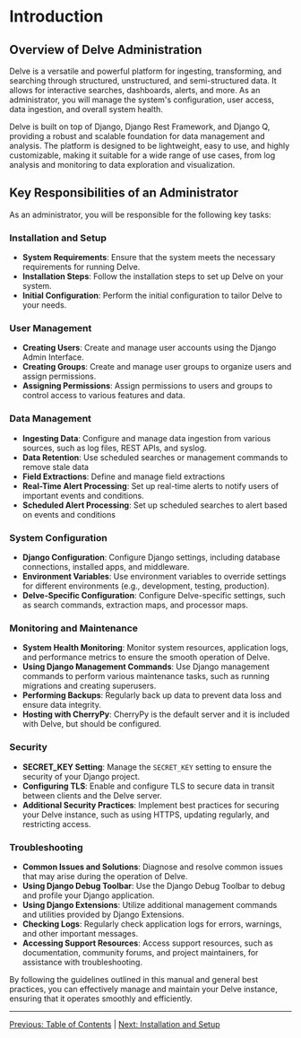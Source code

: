 # Introduction

## Overview of Delve Administration
Delve is a versatile and powerful platform for ingesting, transforming, and searching through structured, unstructured, and semi-structured data. It allows for interactive searches, dashboards, alerts, and more. As an administrator, you will manage the system's configuration, user access, data ingestion, and overall system health.

Delve is built on top of Django, Django Rest Framework, and Django Q, providing a robust and scalable foundation for data management and analysis. The platform is designed to be lightweight, easy to use, and highly customizable, making it suitable for a wide range of use cases, from log analysis and monitoring to data exploration and visualization.

## Key Responsibilities of an Administrator
As an administrator, you will be responsible for the following key tasks:

### Installation and Setup

- **System Requirements**: Ensure that the system meets the necessary requirements for running Delve.
- **Installation Steps**: Follow the installation steps to set up Delve on your system.
- **Initial Configuration**: Perform the initial configuration to tailor Delve to your needs.

### User Management

- **Creating Users**: Create and manage user accounts using the Django Admin Interface.
- **Creating Groups**: Create and manage user groups to organize users and assign permissions.
- **Assigning Permissions**: Assign permissions to users and groups to control access to various features and data.

### Data Management

- **Ingesting Data**: Configure and manage data ingestion from various sources, such as log files, REST APIs, and syslog.
- **Data Retention**: Use scheduled searches or management commands to remove stale data
- **Field Extractions**: Define and manage field extractions
- **Real-Time Alert Processing**: Set up real-time alerts to notify users of important events and conditions.
- **Scheduled Alert Processing**: Set up scheduled searches to alert based on events and conditions

### System Configuration

- **Django Configuration**: Configure Django settings, including database connections, installed apps, and middleware.
- **Environment Variables**: Use environment variables to override settings for different environments (e.g., development, testing, production).
- **Delve-Specific Configuration**: Configure Delve-specific settings, such as search commands, extraction maps, and processor maps.

### Monitoring and Maintenance

- **System Health Monitoring**: Monitor system resources, application logs, and performance metrics to ensure the smooth operation of Delve.
- **Using Django Management Commands**: Use Django management commands to perform various maintenance tasks, such as running migrations and creating superusers.
- **Performing Backups**: Regularly back up data to prevent data loss and ensure data integrity.
- **Hosting with CherryPy**: CherryPy is the default server and it is included with Delve, but should be configured.

### Security

- **SECRET_KEY Setting**: Manage the `SECRET_KEY` setting to ensure the security of your Django project.
- **Configuring TLS**: Enable and configure TLS to secure data in transit between clients and the Delve server.
- **Additional Security Practices**: Implement best practices for securing your Delve instance, such as using HTTPS, updating regularly, and restricting access.

### Troubleshooting

- **Common Issues and Solutions**: Diagnose and resolve common issues that may arise during the operation of Delve.
- **Using Django Debug Toolbar**: Use the Django Debug Toolbar to debug and profile your Django application.
- **Using Django Extensions**: Utilize additional management commands and utilities provided by Django Extensions.
- **Checking Logs**: Regularly check application logs for errors, warnings, and other important messages.
- **Accessing Support Resources**: Access support resources, such as documentation, community forums, and project maintainers, for assistance with troubleshooting.

By following the guidelines outlined in this manual and general best practices, you can effectively manage and maintain your Delve instance, ensuring that it operates smoothly and efficiently.

---

[Previous: Table of Contents](index.md) | [Next: Installation and Setup](Installation_and_Setup.md)
